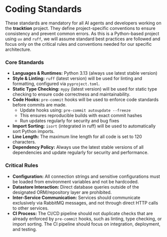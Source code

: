 # Coding Standards

These standards are mandatory for all AI agents and developers working on the **tracktion** project. They define project-specific conventions to ensure consistency and prevent common errors. As this is a Python-based project using `uv` and `ruff`, we will assume standard best practices are followed and focus only on the critical rules and conventions needed for our specific architecture.

### **Core Standards**

  * **Languages & Runtimes:** Python 3.13 (always use latest stable version)
  * **Style & Linting:** `ruff` (latest version) will be used for linting and formatting, configured via `pyproject.toml`.
  * **Static Type Checking:** `mypy` (latest version) will be used for static type checking to ensure code correctness and maintainability.
  * **Code Hooks:** `pre-commit` hooks will be used to enforce code standards before commits are made.
    - Update hooks using: `pre-commit autoupdate --freeze`
    - This ensures reproducible builds with exact commit hashes
    - Run updates regularly for security and bug fixes
  * **Import Sorting:** `isort` (integrated in ruff) will be used to automatically sort Python imports.
  * **Line Length:** The maximum line length for all code is set to 120 characters.
  * **Dependency Policy:** Always use the latest stable versions of all dependencies and update regularly for security and performance.

### **Critical Rules**

  * **Configuration:** All connection strings and sensitive configurations must be loaded from environment variables and not be hardcoded.
  * **Datastore Interaction:** Direct database queries outside of the designated ORM/repository layer are prohibited.
  * **Inter-Service Communication:** Services should communicate exclusively via RabbitMQ messages, and not through direct HTTP calls to other services.
  * **CI Process:** The CI/CD pipeline should not duplicate checks that are already enforced by `pre-commit` hooks, such as linting, type checking, or import sorting. The CI pipeline should focus on integration, deployment, and testing.
